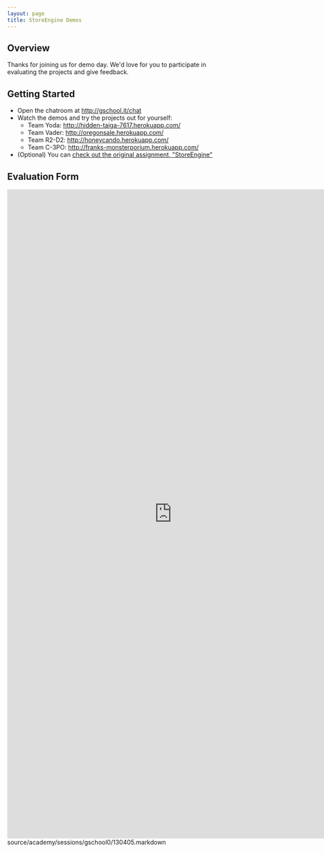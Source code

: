 ```yaml
---
layout: page
title: StoreEngine Demos
---
```


## Overview

Thanks for joining us for demo day. We'd love for you to participate in evaluating the projects and give feedback.

## Getting Started

* Open the chatroom at http://gschool.it/chat
* Watch the demos and try the projects out for yourself:
  * Team Yoda: http://hidden-taiga-7617.herokuapp.com/
  * Team Vader: http://oregonsale.herokuapp.com/
  * Team R2-D2: http://honeycando.herokuapp.com/
  * Team C-3PO: http://franks-monsterporium.herokuapp.com/
* (Optional) You can [check out the original assignment, "StoreEngine"](http://tutorials.jumpstartlab.com/projects/store_engine.html)

## Evaluation Form

<iframe src="https://docs.google.com/forms/d/14ioTN8WSPW8G8cIBHrTx_EX28H4prdeYs0mqFY4ixIQ/viewform?embedded=true" width="760" height="1500" frameborder="0" marginheight="0" marginwidth="0">Loading...</iframe>
source/academy/sessions/gschool0/130405.markdown
